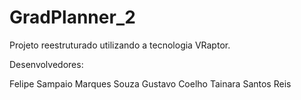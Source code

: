 # GradPlanner_2

Projeto reestruturado utilizando a tecnologia VRaptor.

Desenvolvedores: 

Felipe Sampaio Marques Souza
Gustavo Coelho
Tainara Santos Reis

